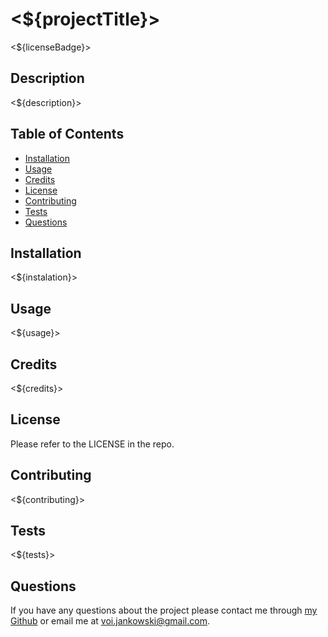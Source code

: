 <!-- a high-quality, professional README.md is generated with the title of my project and sections entitled Description, Table of Contents, Installation, Usage, License, Contributing, Tests, and Questions -->

# <${projectTitle}>

<${licenseBadge}>

## Description

<${description}>

## Table of Contents

- [Installation](#installation)
- [Usage](#usage)
- [Credits](#credits)
- [License](#license)
- [Contributing](#contributing)
- [Tests](#tests)
- [Questions](#questions)

## Installation

<${instalation}>

## Usage

<${usage}>

## Credits

<${credits}>

## License

Please refer to the LICENSE in the repo.

## Contributing

<${contributing}>

## Tests

<${tests}>

## Questions

If you have any questions about the project please contact me through [my Github]() or email me at [voi.jankowski@gmail.com](mailto:voi.jankowski@gmail.com).
